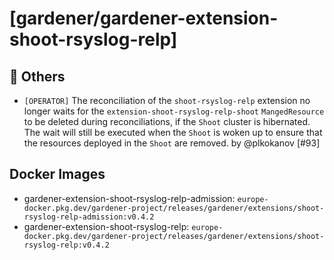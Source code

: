# [gardener/gardener-extension-shoot-rsyslog-relp]

## 🏃 Others

- `[OPERATOR]` The reconciliation of the `shoot-rsyslog-relp` extension no longer waits for the `extension-shoot-rsyslog-relp-shoot` `MangedResource` to be deleted during reconciliations, if the `Shoot` cluster is hibernated. The wait will still be executed when the `Shoot` is woken up to ensure that the resources deployed in the `Shoot` are removed. by @plkokanov [#93]

## Docker Images
- gardener-extension-shoot-rsyslog-relp-admission: `europe-docker.pkg.dev/gardener-project/releases/gardener/extensions/shoot-rsyslog-relp-admission:v0.4.2`
- gardener-extension-shoot-rsyslog-relp: `europe-docker.pkg.dev/gardener-project/releases/gardener/extensions/shoot-rsyslog-relp:v0.4.2`
